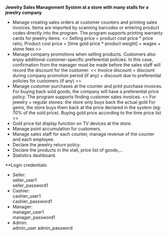 **Jewelry Sales Management System at a store with many stalls for a jewelry company**

 - Manage creating sales orders at customer counters and printing sales invoices. Items are imported by scanning barcodes or entering product codes directly into the program. The program supports printing warranty cards for jewelry items.
 << Selling price = product cost price * price ratio, Product cost price = [time gold price * product weight] + wages + stone fees >>
 - Manage company promotions when selling products. Customers also enjoy additional customer-specific preferential policies. In this case, confirmation from the manager must be made before the sales staff will record the discount for the customer.
 << Invoice discount = discount during company promotion period (if any) + discount due to preferential policies for customers (if any) >>
 - Manage customer purchases at the counter and print purchase invoices. For buying back sold goods, the company will have a preferential price policy. The program supports finding customer sales invoices.
 << For jewelry + regular stones: the store only buys back the actual gold
 For gems, the store buys them back at the price declared in the system (eg: 70% of the sold price).
 Buying gold price according to the time price list >>
 - Gold price list display function on TV devices at the store.
 - Manage point accumulation for customers.
 - Manage sales staff for each counter, manage revenue of the counter and each employee.
 - Declare the jewelry return policy.
 - Declare the products in the stall, price list of goods,...
 - Statistics dashboard.

**Login credentials:
 - Seller:  
     seller_user1  
     seller_password1
 - Cashier:  
     cashier_user1  
     cashier_password1
 - Manager:  
     manager_user1  
     manager_password1
 - Admin:  
     admin_user 
     admin_password
